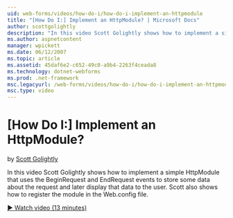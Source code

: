 ```yaml
---
uid: web-forms/videos/how-do-i/how-do-i-implement-an-httpmodule
title: "[How Do I:] Implement an HttpModule? | Microsoft Docs"
author: scottgolightly
description: "In this video Scott Golightly shows how to implement a simple HttpModule that uses the BeginRequest and EndRequest events to store some data about the reques..."
ms.author: aspnetcontent
manager: wpickett
ms.date: 06/12/2007
ms.topic: article
ms.assetid: 45daf6e2-c652-49c0-a9b4-2263f4ceada8
ms.technology: dotnet-webforms
ms.prod: .net-framework
msc.legacyurl: /web-forms/videos/how-do-i/how-do-i-implement-an-httpmodule
msc.type: video
---
```

[How Do I:] Implement an HttpModule?
====================
by [Scott Golightly](https://github.com/scottgolightly)

In this video Scott Golightly shows how to implement a simple HttpModule that uses the BeginRequest and EndRequest events to store some data about the request and later display that data to the user. Scott also shows how to register the module in the Web.config file.

[&#9654; Watch video (13 minutes)](https://channel9.msdn.com/Blogs/ASP-NET-Site-Videos/how-do-i-implement-an-httpmodule)